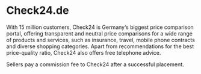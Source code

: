 
# Check24.de

<div class="container-toc"></div>

With 15 million customers, Check24 is Germany‘s biggest price comparison portal, offering transparent and neutral price comparisons for a wide range of products and services, such as insurance, travel, mobile phone contracts and diverse shopping categories. Apart from recommendations for the best price-quality ratio, Check24 also offers free telephone advice.

Sellers pay a commission fee to Check24 after a successful placement.